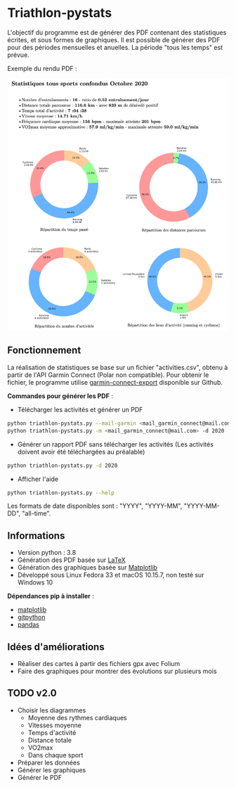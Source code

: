 # Triathlon-pystats

L'objectif du programme est de générer des PDF contenant des statistiques
écrites, et sous formes de graphiques. Il est possible de générer des PDF
pour des périodes mensuelles et anuelles. La période "tous les temps" est
prévue.

Exemple du rendu PDF :

![Exemple rendu PDF](images/example.png)

## Fonctionnement

La réalisation de statistiques se base sur un fichier "activities.csv",
obtenu à partir de l'API Garmin Connect (Polar non compatible). Pour
obtenir le fichier, le programme utilise
[garmin-connect-export](https://github.com/pe-st/garmin-connect-export)
disponible sur Github.

**Commandes pour générer les PDF** :

* Télécharger les activités et générer un PDF

```bash
python triathlon-pystats.py --mail-garmin <mail_garmin_connect@mail.com> --date 2020
python triathlon-pystats.py -m <mail_garmin_connect@mail.com> -d 2020
```

* Générer un rapport PDF sans télécharger les activités (Les activités doivent
avoir été téléchargées au préalable)

```bash
python triathlon-pystats.py -d 2020
```

* Afficher l'aide

```bash
python triathlon-pystats.py --help
```

Les formats de date disponibles sont : "YYYY", "YYYY-MM", "YYYY-MM-DD", "all-time".

## Informations

* Version python : 3.8
* Génération des PDF basée sur [LaTeX](https://www.latex-project.org)
* Génération des graphiques basée sur [Matplotlib](https://matplotlib.org)
* Développé sous Linux Fedora 33 et macOS 10.15.7, non testé sur Windows 10

**Dépendances pip à installer** :

* [matplotlib](https://pypi.org/project/matplotlib)
* [gitpython](https://pypi.org/project/GitPython)
* [pandas](https://pypi.org/project/pandas)
## Idées d'améliorations

* Réaliser des cartes à partir des fichiers gpx avec Folium
* Faire des graphiques pour montrer des évolutions sur plusieurs mois

## TODO v2.0

* Choisir les diagrammes
    * Moyenne des rythmes cardiaques
    * Vitesses moyenne
    * Temps d'activité
    * Distance totale
    * VO2max
    * Dans chaque sport
* Préparer les données
* Générer les graphiques
* Générer le PDF